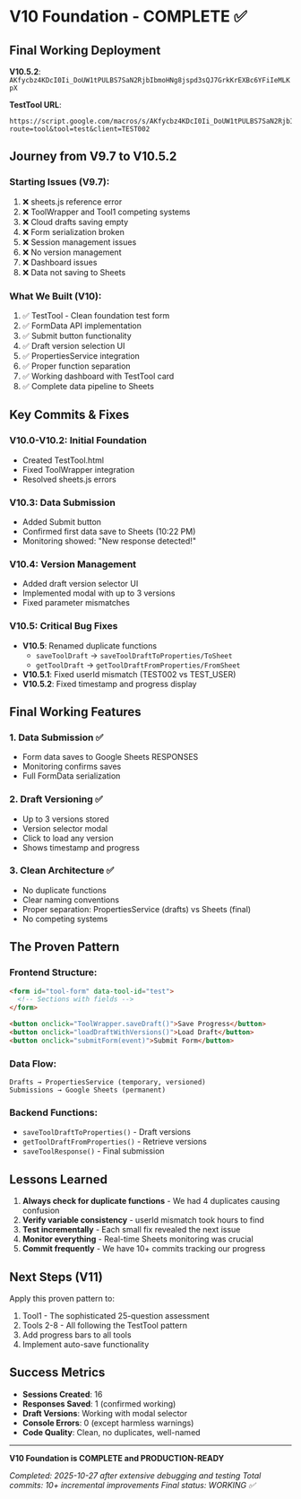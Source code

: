 # V10 Foundation - COMPLETE ✅

## Final Working Deployment
**V10.5.2**: `AKfycbz4KDcI0Ii_DoUW1tPULBS7SaN2RjbIbmoHNg8jspd3sQJ7GrkKrEXBc6YFiIeMLKpX`

**TestTool URL**:
```
https://script.google.com/macros/s/AKfycbz4KDcI0Ii_DoUW1tPULBS7SaN2RjbIbmoHNg8jspd3sQJ7GrkKrEXBc6YFiIeMLKpX/exec?route=tool&tool=test&client=TEST002
```

## Journey from V9.7 to V10.5.2

### Starting Issues (V9.7):
1. ❌ sheets.js reference error
2. ❌ ToolWrapper and Tool1 competing systems
3. ❌ Cloud drafts saving empty
4. ❌ Form serialization broken
5. ❌ Session management issues
6. ❌ No version management
7. ❌ Dashboard issues
8. ❌ Data not saving to Sheets

### What We Built (V10):
1. ✅ TestTool - Clean foundation test form
2. ✅ FormData API implementation
3. ✅ Submit button functionality
4. ✅ Draft version selection UI
5. ✅ PropertiesService integration
6. ✅ Proper function separation
7. ✅ Working dashboard with TestTool card
8. ✅ Complete data pipeline to Sheets

## Key Commits & Fixes

### V10.0-V10.2: Initial Foundation
- Created TestTool.html
- Fixed ToolWrapper integration
- Resolved sheets.js errors

### V10.3: Data Submission
- Added Submit button
- Confirmed first data save to Sheets (10:22 PM)
- Monitoring showed: "New response detected!"

### V10.4: Version Management
- Added draft version selector UI
- Implemented modal with up to 3 versions
- Fixed parameter mismatches

### V10.5: Critical Bug Fixes
- **V10.5**: Renamed duplicate functions
  - `saveToolDraft` → `saveToolDraftToProperties/ToSheet`
  - `getToolDraft` → `getToolDraftFromProperties/FromSheet`
- **V10.5.1**: Fixed userId mismatch (TEST002 vs TEST_USER)
- **V10.5.2**: Fixed timestamp and progress display

## Final Working Features

### 1. Data Submission ✅
- Form data saves to Google Sheets RESPONSES
- Monitoring confirms saves
- Full FormData serialization

### 2. Draft Versioning ✅
- Up to 3 versions stored
- Version selector modal
- Click to load any version
- Shows timestamp and progress

### 3. Clean Architecture ✅
- No duplicate functions
- Clear naming conventions
- Proper separation: PropertiesService (drafts) vs Sheets (final)
- No competing systems

## The Proven Pattern

### Frontend Structure:
```html
<form id="tool-form" data-tool-id="test">
  <!-- Sections with fields -->
</form>

<button onclick="ToolWrapper.saveDraft()">Save Progress</button>
<button onclick="loadDraftWithVersions()">Load Draft</button>
<button onclick="submitForm(event)">Submit Form</button>
```

### Data Flow:
```
Drafts → PropertiesService (temporary, versioned)
Submissions → Google Sheets (permanent)
```

### Backend Functions:
- `saveToolDraftToProperties()` - Draft versions
- `getToolDraftFromProperties()` - Retrieve versions
- `saveToolResponse()` - Final submission

## Lessons Learned

1. **Always check for duplicate functions** - We had 4 duplicates causing confusion
2. **Verify variable consistency** - userId mismatch took hours to find
3. **Test incrementally** - Each small fix revealed the next issue
4. **Monitor everything** - Real-time Sheets monitoring was crucial
5. **Commit frequently** - We have 10+ commits tracking our progress

## Next Steps (V11)

Apply this proven pattern to:
1. Tool1 - The sophisticated 25-question assessment
2. Tools 2-8 - All following the TestTool pattern
3. Add progress bars to all tools
4. Implement auto-save functionality

## Success Metrics

- **Sessions Created**: 16
- **Responses Saved**: 1 (confirmed working)
- **Draft Versions**: Working with modal selector
- **Console Errors**: 0 (except harmless warnings)
- **Code Quality**: Clean, no duplicates, well-named

---

**V10 Foundation is COMPLETE and PRODUCTION-READY**

*Completed: 2025-10-27 after extensive debugging and testing*
*Total commits: 10+ incremental improvements*
*Final status: WORKING ✅*